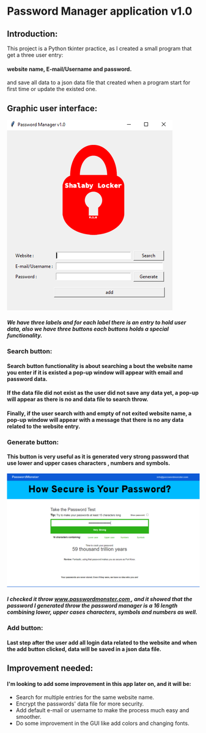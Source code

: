 # Password Manager application v1.0
## Introduction:
This project is a Python tkinter practice, as I created a small program that get a three user entry:
#### website name, E-mail/Username and password.
and save all data to a json data file that created when a program start for first time or update the existed one.
## Graphic user interface:
![Screenshot 2021-11-27 at 5 08 54 PM](gui.png)
##### We have three labels and for each label there is an entry to hold user data, also we have three buttons each buttons holds a special functionality.
### Search button:
#### Search button functionality is about searching a bout the website name you enter if it is existed a pop-up window will appear with email and password data.
#### If the data file did not exist as the user did not save any data yet, a pop-up will appear as there is no and data file to search throw.
#### Finally, if the user search with and empty of not exited website name, a pop-up window will appear with a message that there is no any data related to the website entry.
### Generate button:
#### This button is very useful as it is generated very strong password that use lower and upper cases characters , numbers and symbols.
![Screenshot 2021-11-27 at 5 08 54 PM](check_password.png)
##### I checked it throw [www.passwordmonster.com ](), and it showed that the password I generated throw the password manager is a 16 length combining lower, upper cases characters, symbols and numbers as well.
### Add button:
#### Last step after the user add all login data related to the website and when the add button clicked, data will be saved in a json data file.
## Improvement needed:
#### I'm looking to add some improvement in this app later on, and it will be:
* Search for multiple entries for the same website name.
* Encrypt the passwords' data file for more security.
* Add default e-mail or username to make the process much easy and smoother.
* Do some improvement in the GUI like add colors and changing fonts.




